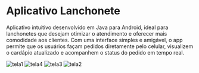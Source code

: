 # Aplicativo Lanchonete

Aplicativo intuitivo desenvolvido em Java para Android, ideal para lanchonetes que desejam otimizar o atendimento e oferecer mais comodidade aos clientes. Com uma interface simples e amigável, o app permite que os usuários façam pedidos diretamente pelo celular, visualizem o cardápio atualizado e acompanhem o status do pedido em tempo real.

![tela1](https://github.com/user-attachments/assets/cd245e40-497a-477a-994c-daa9f25a8cbb)
![tela4](https://github.com/user-attachments/assets/150b3e05-c2fc-4337-894e-485605e5df53)
![tela3](https://github.com/user-attachments/assets/4283cf9a-e5a7-47fc-958e-7be0258aa9e5)
![tela2](https://github.com/user-attachments/assets/eb291df9-c5a8-40b5-9d81-90e70e1c599a)
